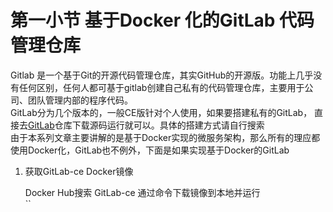 # 第一小节 基于Docker 化的GitLab 代码管理仓库  
    
   Gitlab 是一个基于Git的开源代码管理仓库，其实GitHub的开源版。功能上几乎没有任何区别，任何人都可基于gitlab创建自己私有的代码管理仓库，主要用于公司、团队管理内部的程序代码。  
     GitLab分为几个版本的，一般CE版针对个人使用，如果要搭建私有的GitLab， 直接去[GitLab](https://github.com/gitlabhq/gitlabhq.git)仓库下载源码运行就可以。具体的搭建方式请自行搜索      
     由于本系列文章主要讲解的是基于Docker实现的微服务架构，那么所有的理应都使用Docker化，GitLab也不例外，下面是如果实现基于Docker的GitLab   
     
1. 获取GitLab-ce Docker镜像    

    Docker Hub搜索 GitLab-ce 通过命令下载镜像到本地并运行  
    ``  
    
      
       
     
